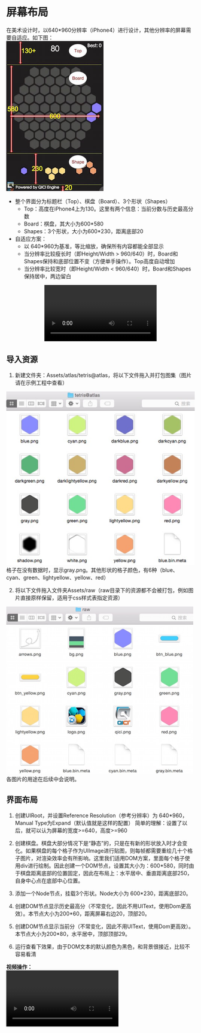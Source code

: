 # 屏幕布局
在美术设计时，以640\*960分辨率（iPhone4）进行设计，其他分辨率的屏幕需要自适应。如下图：  
![Layout](../images/layout.jpeg)  

* 整个界面分为标题栏（Top）、棋盘（Board）、3个形状（Shapes）
	* Top：高度在iPhone4上为130。这里有两个信息：当前分数与历史最高分数
	* Board：棋盘，其大小为600\*580
	* Shapes：3个形状，大小为600\*230，距离底部20
* 自适应方案：
    * 以	640\*960为基准，等比缩放，确保所有内容都能全部显示
    * 当分辨率比较瘦长时（即Height/Width > 960/640）时，Board和Shapes保持和底部位置不变（方便单手操作）。Top高度自动增加
    * 当分辨率比较宽时（即Height/Width < 960/640）时，Board和Shapes保持居中，两边留白
<center>    
<video controls="controls" src="../video/layout.mp4"></video>
</center>    

## 导入资源
1. 新建文件夹：Assets/atlas/tetris@atlas，将以下文件拖入并打包图集（图片请在示例工程中查看）
  
  ![](../images/atlas.png)  
格子在没有数据时，显示gray.png。其他形状的格子颜色，有6种（blue、cyan、green、lightyellow、yellow、red）  

2. 将以下文件拖入文件夹Assets/raw（raw目录下的资源都不会被打包，例如图片直接原样保留，适用于css样式表指定资源） 

  ![](../images/raw.jpeg)    
各图片的用途在后续中会说明。

## 界面布局
1. 创建UIRoot，并设置Reference Resolution（参考分辨率）为 640\*960，Manual Type为Expand（默认值就是这样的配置）
简单的理解：设置了以后，就可以认为屏幕的宽度>=640，高度>=960

2. 创建棋盘。棋盘大部分情况下是“静态”的，只是在有新的形状放入时才会变化。如果棋盘的每个格子作为UIImage进行贴图，则每帧都需要重绘几十个格子图片，对渲染效率会有所影响。这里我们适用DOM方案，里面每个格子使用div进行绘制。因此创建一个DOM节点，设置其大小为：600\*580，同时由于棋盘距离底部的位置固定，因此在布局上：水平居中、垂直距离底部250，自身中心点在底部中心位置。

3. 添加一个Node节点，挂载3个形状。Node大小为 600\*230，距离底部20。

4. 创建DOM节点显示历史最高分（不常变化，因此不用UIText，使用Dom更高效）。本节点大小为200\*60，距离屏幕右边20，顶部20。

5. 创建DOM节点显示当前分（不常变化，因此不用UIText，使用Dom更高效）。本节点大小为200\*80，水平居中，顶部顶部29。

6. 运行查看下效果，由于DOM文本的默认颜色为黑色，和背景很接近，比较不容易看清

__视频操作：__  
<video controls="controls" src="../video/create_layout.mp4"></video>
